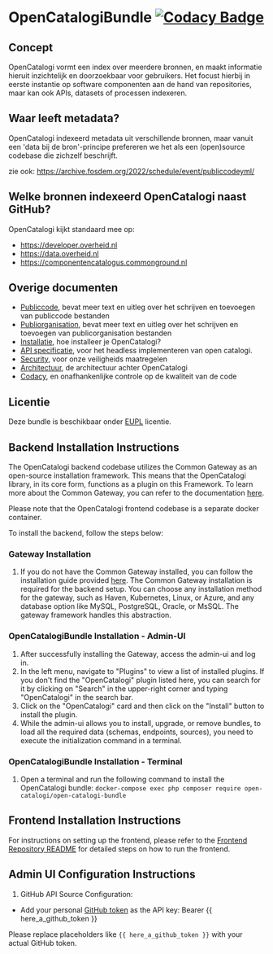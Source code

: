 # OpenCatalogiBundle [![Codacy Badge](https://app.codacy.com/project/badge/Grade/62464eebd6984848ba8642c3e0eaa809)](https://app.codacy.com/gh/OpenCatalogi/OpenCatalogiBundle/dashboard?utm_source=gh\&utm_medium=referral\&utm_content=\&utm_campaign=Badge_grade)

## Concept

OpenCatalogi vormt een index over meerdere bronnen, en maakt informatie hieruit inzichtelijk en doorzoekbaar voor gebruikers. Het focust hierbij in eerste instantie op software componenten aan de hand van repositories, maar kan ook APIs, datasets of processen indexeren.

## Waar leeft metadata?

OpenCatalogi indexeerd metadata uit verschillende bronnen, maar vanuit een 'data bij de bron'-principe prefereren we het als een (open)source codebase die zichzelf beschrijft.

zie ook: https://archive.fosdem.org/2022/schedule/event/publiccodeyml/

## Welke bronnen indexeerd OpenCatalogi naast GitHub?

OpenCatalogi kijkt standaard mee op:

* https://developer.overheid.nl
* https://data.overheid.nl
* https://componentencatalogus.commonground.nl

## Overige documenten

* [Publiccode](docs/Publiccode.md), bevat meer text en uitleg over het schrijven en toevoegen van publiccode bestanden
* [Publiorganisation](docs/Publicorganisation.md), bevat meer text en uitleg over het schrijven en toevoegen van publicorganisation bestanden
* [Installatie](docs/Installatie.md), hoe installeer je OpenCatalogi?
* [API specificatie](https://redocly.github.io/redoc/?url=https://raw.githubusercontent.com/OpenCatalogi/OpenCatalogiBundle/main/docs/oas.yaml\&nocors), voor het headless implementeren van open catalogi.
* [Security](docs/Security.md), voor onze veiligheids maatregelen
* [Architectuur](docs/Architectuur.md), de architectuur achter OpenCatalogi
* [Codacy](https://app.codacy.com/gh/OpenCatalogi/OpenCatalogiBundle/dashboard?utm_source=gh\&utm_medium=referral\&utm_content=\&utm_campaign=Badge_grade), en onafhankenlijke controle op de kwaliteit van de code

## Licentie

Deze bundle is beschikbaar onder [EUPL](https://eupl.eu/1.2/nl/) licentie.

## Backend Installation Instructions

The OpenCatalogi backend codebase utilizes the Common Gateway as an open-source installation framework. This means that the OpenCatalogi library, in its core form, functions as a plugin on this Framework. To learn more about the Common Gateway, you can refer to the documentation [here](https://commongateway.readthedocs.io/en/latest/).

Please note that the OpenCatalogi frontend codebase is a separate docker container.

To install the backend, follow the steps below:

### Gateway Installation

1. If you do not have the Common Gateway installed, you can follow the installation guide provided [here](https://github.com/ConductionNL/commonground-gateway#readme). The Common Gateway installation is required for the backend setup. You can choose any installation method for the gateway, such as Haven, Kubernetes, Linux, or Azure, and any database option like MySQL, PostgreSQL, Oracle, or MsSQL. The gateway framework handles this abstraction.

### OpenCatalogiBundle Installation - Admin-UI

1. After successfully installing the Gateway, access the admin-ui and log in.
2. In the left menu, navigate to "Plugins" to view a list of installed plugins. If you don't find the "OpenCatalogi" plugin listed here, you can search for it by clicking on "Search" in the upper-right corner and typing "OpenCatalogi" in the search bar.
3. Click on the "OpenCatalogi" card and then click on the "Install" button to install the plugin.
4. While the admin-ui allows you to install, upgrade, or remove bundles, to load all the required data (schemas, endpoints, sources), you need to execute the initialization command in a terminal.

### OpenCatalogiBundle Installation - Terminal

1. Open a terminal and run the following command to install the OpenCatalogi bundle:
   `docker-compose exec php composer require open-catalogi/open-catalogi-bundle`

## Frontend Installation Instructions

For instructions on setting up the frontend, please refer to the [Frontend Repository README](https://github.com/OpenCatalogi/web-app#readme) for detailed steps on how to run the frontend.

## Admin UI Configuration Instructions

1. GitHub API Source Configuration:

* Add your personal [GitHub token](https://github.com/settings/personal-access-tokens/new) as the API key:
  Bearer {{ here\_a\_github\_token }}

Please replace placeholders like `{{ here_a_github_token }}` with your actual GitHub token.
